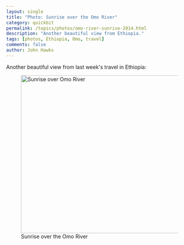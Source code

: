 ```yaml
---
layout: single 
title: "Photo: Sunrise over the Omo River" 
category: quickbit
permalink: /topics/photos/omo-river-sunrise-2014.html
description: "Another beautiful view from Ethiopia."
tags: [photos, Ethiopia, Omo, travel] 
comments: false 
author: John Hawks 
---
```



Another beautiful view from last week's travel in Ethiopia: 

<figure>
<a href="http://www.flickr.com/photos/johnhawks/12059081113/" title="Sunrise over Omo River by John Hawks, on Flickr"><img src="http://farm4.staticflickr.com/3817/12059081113_294b66be6f_z.jpg" width="640" height="427" alt="Sunrise over Omo River"></a>
<figcaption>Sunrise over the Omo River</figcaption>
</figure>

